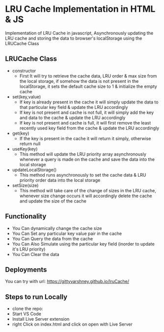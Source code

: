 # LRU Cache Implementation in HTML & JS
Implementation of LRU Cache in javascript, Asynchronously updating the LRU cache and storing the data to browser's localStorage using the LRUCache Class

## LRUCache Class
- constructor
  - First It will try to retrieve the cache data, LRU order & max size from the local storage, if somehow the data is not present in the localStorage, it sets the default cache size to 1 & initialize the empty cache
- set(key,value) 
    -   If key is already present in the cache it will simply update the data to that particular key field & update the LRU accordingly
    -   If key is not present and cache is not full, it will simply add the key and data to the cache & update the LRU accordingly
    -   If key is not present and cache is full, it will first remove the least recently used key field from the cache & update the LRU accordingly
- get(key)
    - If the key is present in the cache it will return it simply, otherwise return null
- useKey(key)
  - This method will update the LRU priority array asynchronously whenever a query is made on the cache and save the data into the local storage
- updateLocalStorage()
  - This method runs asynchronously to set the cache data & LRU priority order data into the local storage
- setSize(size)
  - This method will take care of the change of sizes in the LRU cache, whenever size change occurs it will accordingly delete the cache and update the size of the cache

## Functionality 
-   You Can dynamically change the cache size
-   You Can Set any particular key value pair in the cache
-   You Can Query the data from the cache
-   You Can Also Simulate using the particular key field (inorder to update it's LRU priority)
-   You Can Clear the data


## Deployments
You can try with url: https://gittyvarshney.github.io/lruCache/


## Steps to run Locally
- clone the repo:
- Start VS Code
- Install Live Server extension
- right Click on index.html and click on open with Live Server